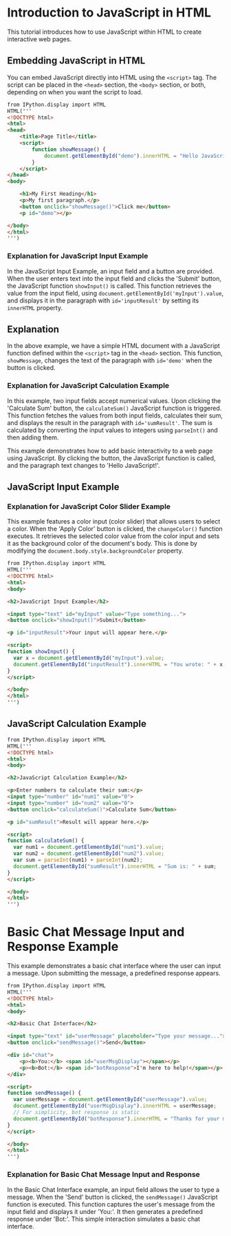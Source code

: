 # Introduction to JavaScript in HTML

This tutorial introduces how to use JavaScript within HTML to create interactive web pages.

## Embedding JavaScript in HTML

You can embed JavaScript directly into HTML using the `<script>` tag. The script can be placed in the `<head>` section, the `<body>` section, or both, depending on when you want the script to load.

```html
from IPython.display import HTML
HTML('''
<!DOCTYPE html>
<html>
<head>
    <title>Page Title</title>
    <script>
        function showMessage() {
            document.getElementById("demo").innerHTML = "Hello JavaScript!";
        }
    </script>
</head>
<body>

    <h1>My First Heading</h1>
    <p>My first paragraph.</p>
    <button onclick="showMessage()">Click me</button>
    <p id="demo"></p>

</body>
</html>
''')
```

### Explanation for JavaScript Input Example
In the JavaScript Input Example, an input field and a button are provided. When the user enters text into the input field and clicks the 'Submit' button, the JavaScript function `showInput()` is called. This function retrieves the value from the input field, using `document.getElementById('myInput').value`, and displays it in the paragraph with `id='inputResult'` by setting its `innerHTML` property.

## Explanation

In the above example, we have a simple HTML document with a JavaScript function defined within the `<script>` tag in the `<head>` section. This function, `showMessage`, changes the text of the paragraph with `id='demo'` when the button is clicked.

### Explanation for JavaScript Calculation Example
In this example, two input fields accept numerical values. Upon clicking the 'Calculate Sum' button, the `calculateSum()` JavaScript function is triggered. This function fetches the values from both input fields, calculates their sum, and displays the result in the paragraph with `id='sumResult'`. The sum is calculated by converting the input values to integers using `parseInt()` and then adding them.

This example demonstrates how to add basic interactivity to a web page using JavaScript. By clicking the button, the JavaScript function is called, and the paragraph text changes to 'Hello JavaScript!'.

## JavaScript Input Example

### Explanation for JavaScript Color Slider Example
This example features a color input (color slider) that allows users to select a color. When the 'Apply Color' button is clicked, the `changeColor()` function executes. It retrieves the selected color value from the color input and sets it as the background color of the document's body. This is done by modifying the `document.body.style.backgroundColor` property.

```html
from IPython.display import HTML
HTML('''
<!DOCTYPE html>
<html>
<body>

<h2>JavaScript Input Example</h2>

<input type="text" id="myInput" value="Type something...">
<button onclick="showInput()">Submit</button>

<p id="inputResult">Your input will appear here.</p>

<script>
function showInput() {
  var x = document.getElementById("myInput").value;
  document.getElementById("inputResult").innerHTML = "You wrote: " + x;
}
</script>

</body>
</html>
''')
```

## JavaScript Calculation Example

```html
from IPython.display import HTML
HTML('''
<!DOCTYPE html>
<html>
<body>

<h2>JavaScript Calculation Example</h2>

<p>Enter numbers to calculate their sum:</p>
<input type="number" id="num1" value="0">
<input type="number" id="num2" value="0">
<button onclick="calculateSum()">Calculate Sum</button>

<p id="sumResult">Result will appear here.</p>

<script>
function calculateSum() {
  var num1 = document.getElementById("num1").value;
  var num2 = document.getElementById("num2").value;
  var sum = parseInt(num1) + parseInt(num2);
  document.getElementById("sumResult").innerHTML = "Sum is: " + sum;
}
</script>

</body>
</html>
''')
```

# Basic Chat Message Input and Response Example

This example demonstrates a basic chat interface where the user can input a message. Upon submitting the message, a predefined response appears.

```html
from IPython.display import HTML
HTML('''
<!DOCTYPE html>
<html>
<body>

<h2>Basic Chat Interface</h2>

<input type="text" id="userMessage" placeholder="Type your message...">
<button onclick="sendMessage()">Send</button>

<div id="chat">
    <p><b>You:</b> <span id="userMsgDisplay"></span></p>
    <p><b>Bot:</b> <span id="botResponse">I'm here to help!</span></p>
</div>

<script>
function sendMessage() {
  var userMessage = document.getElementById("userMessage").value;
  document.getElementById("userMsgDisplay").innerHTML = userMessage;
  // For simplicity, bot response is static
  document.getElementById("botResponse").innerHTML = "Thanks for your message!";
}
</script>

</body>
</html>
''')
```

### Explanation for Basic Chat Message Input and Response
In the Basic Chat Interface example, an input field allows the user to type a message. When the 'Send' button is clicked, the `sendMessage()` JavaScript function is executed. This function captures the user's message from the input field and displays it under 'You:'. It then generates a predefined response under 'Bot:'. This simple interaction simulates a basic chat interface.
